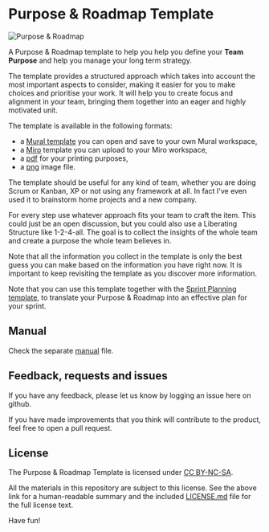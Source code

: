 # Purpose & Roadmap Template

![Purpose & Roadmap](Purpose&Roadmap_v2.0.png)

A Purpose & Roadmap template to help you help you define your **Team Purpose** and help you manage your long term strategy. 

The template provides a structured approach which takes into account the most important aspects to consider, making it easier for you to make choices and prioritise your work. 
It will help you to create focus and alignment in your team, bringing them together into an eager and highly motivated unit.

The template is available in the following formats:

- a [Mural template](https://app.mural.co/template/e1ec3c61-e87f-4be8-b246-6e7dc80432aa/00bbfb4f-df79-4760-b042-baf3859467dd) you can open and save to your own Mural workspace,
- a [Miro](Purpose&Roadmap_v2.0.rtb) template you can upload to your Miro workspace,
- a [pdf](Purpose&Roadmap_v2.0.pdf) for your printing purposes,
- a [png](Product&Roadmap_v2.0.png) image file.

The template should be useful for any kind of team, whether you are doing Scrum or Kanban, XP or not using any framework at all. In fact I've even used it to brainstorm home projects and a new company.

For every step use whatever approach fits your team to craft the item. This could just be an open discussion, but you could also use a Liberating Structure like 1-2-4-all. The goal is to collect the insights of the whole team and create a purpose the whole team believes in.

Note that all the information you collect in the template is only the best guess you can make based on the information you have right now. It is important to keep revisiting the template as you discover more information.

Note that you can use this template together with the [Sprint Planning template](https://github.com/ScrumFacilitators/sprint-planning-template), to translate your Purpose & Roadmap into an effective plan for your sprint.

## Manual
Check the separate [manual](MANUAL.md) file.

## Feedback, requests and issues

If you have any feedback, please let us know by logging an issue here on github.

If you have made improvements that you think will contribute to the product, feel free to open a pull request.

## License

The Purpose & Roadmap Template is licensed under [CC BY-NC-SA](https://creativecommons.org/licenses/by-nc-sa/4.0/).

All the materials in this repository are subject to this license. See the above link for a human-readable summary and the included [LICENSE.md](LICENSE.md) file for the full license text.

Have fun!
